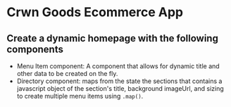 # Crwn Goods Ecommerce App

## Create a dynamic homepage with the following components
  - Menu Item component: A component that allows for dynamic title and other data to be created on the fly.
  - Directory component: maps from the state the sections that contains a javascript object of the section's title, background imageUrl, and sizing to create multiple menu items using ```.map()```.